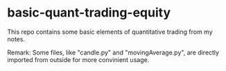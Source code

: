 # basic-quant-trading-equity
This repo contains some basic elements of quantitative trading from my notes.

Remark: Some files, like "candle.py" and "movingAverage.py", are directly imported from outside for more convinient usage.
